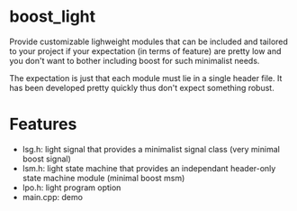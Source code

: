 # boost_light

Provide customizable lighweight modules that can be included and tailored to your project
if your expectation (in terms of feature) are pretty low and you don't want to bother
including boost for such minimalist needs.

The expectation is just that each module must lie in a single header file. It has been developed pretty
quickly thus don't expect something robust.

# Features

* lsg.h: light signal that provides a minimalist signal class (very minimal boost signal)
* lsm.h: light state machine that provides an independant header-only state machine module (minimal boost msm)
* lpo.h: light program option
* main.cpp: demo

